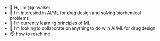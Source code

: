 - 👋 Hi, I’m @jnrwalker
- 👀 I’m interested in AI/ML for drug design and solving biochemical problems
- 🌱 I’m currently learning principles of ML
- 💞️ I’m looking to collaborate on anything to do with AI/ML for drug design
- 📫 How to reach me ...

<!---
jnrwalker/jnrwalker is a ✨ special ✨ repository because its `README.md` (this file) appears on your GitHub profile.
You can click the Preview link to take a look at your changes.
--->
